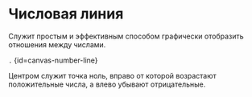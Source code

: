 # Числовая линия

Служит простым и эффективным способом графически отобразить отношения между числами.

```.``` {id=canvas-number-line}

Центром служит точка ноль, вправо от которой возрастают положительные числа, а влево убывают отрицательные. 